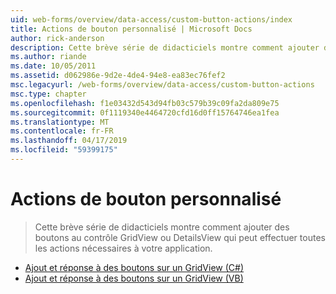 ```yaml
---
uid: web-forms/overview/data-access/custom-button-actions/index
title: Actions de bouton personnalisé | Microsoft Docs
author: rick-anderson
description: Cette brève série de didacticiels montre comment ajouter des boutons au contrôle GridView ou DetailsView qui peut effectuer toutes les actions nécessaires à votre application.
ms.author: riande
ms.date: 10/05/2011
ms.assetid: d062986e-9d2e-4de4-94e8-ea83ec76fef2
msc.legacyurl: /web-forms/overview/data-access/custom-button-actions
msc.type: chapter
ms.openlocfilehash: f1e03432d543d94fb03c579b39c09fa2da809e75
ms.sourcegitcommit: 0f1119340e4464720cfd16d0ff15764746ea1fea
ms.translationtype: MT
ms.contentlocale: fr-FR
ms.lasthandoff: 04/17/2019
ms.locfileid: "59399175"
---
```

# <a name="custom-button-actions"></a>Actions de bouton personnalisé

> Cette brève série de didacticiels montre comment ajouter des boutons au contrôle GridView ou DetailsView qui peut effectuer toutes les actions nécessaires à votre application.


- [Ajout et réponse à des boutons sur un GridView (C#)](adding-and-responding-to-buttons-to-a-gridview-cs.md)
- [Ajout et réponse à des boutons sur un GridView (VB)](adding-and-responding-to-buttons-to-a-gridview-vb.md)
